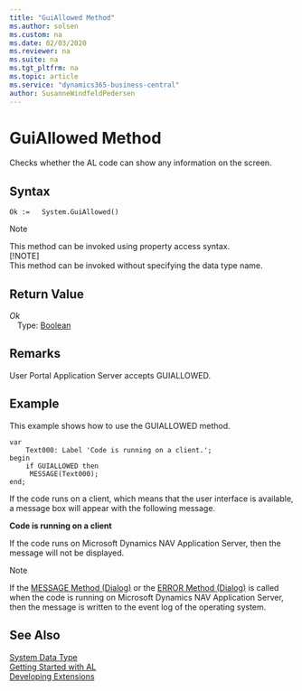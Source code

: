 ```yaml
---
title: "GuiAllowed Method"
ms.author: solsen
ms.custom: na
ms.date: 02/03/2020
ms.reviewer: na
ms.suite: na
ms.tgt_pltfrm: na
ms.topic: article
ms.service: "dynamics365-business-central"
author: SusanneWindfeldPedersen
---
```

[//]: # (START>DO_NOT_EDIT)
[//]: # (IMPORTANT:Do not edit any of the content between here and the END>DO_NOT_EDIT.)
[//]: # (Any modifications should be made in the .xml files in the ModernDev repo.)
# GuiAllowed Method
Checks whether the AL code can show any information on the screen.


## Syntax
```
Ok :=   System.GuiAllowed()
```
> [!NOTE]  
> This method can be invoked using property access syntax.  
> [!NOTE]  
> This method can be invoked without specifying the data type name.  


## Return Value
*Ok*  
&emsp;Type: [Boolean](../boolean/boolean-data-type.md)  
  


[//]: # (IMPORTANT: END>DO_NOT_EDIT)

## Remarks  
 User Portal Application Server accepts GUIALLOWED.  

## Example  
 This example shows how to use the GUIALLOWED method.  

```  
var
    Text000: Label 'Code is running on a client.';
begin
    if GUIALLOWED then  
     MESSAGE(Text000);  
end;
```  

 If the code runs on a client, which means that the user interface is available, a message box will appear with the following message.  

 **Code is running on a client**  

 If the code runs on Microsoft Dynamics NAV Application Server, then the message will not be displayed.  

> [!NOTE]  
>  If the [MESSAGE Method \(Dialog\)](../../methods-auto/dialog/dialog-message-method.md) or the [ERROR Method \(Dialog\)](../../methods-auto/dialog/dialog-error-method.md) is called when the code is running on Microsoft Dynamics NAV Application Server, then the message is written to the event log of the operating system. 

## See Also
[System Data Type](system-data-type.md)  
[Getting Started with AL](../../devenv-get-started.md)  
[Developing Extensions](../../devenv-dev-overview.md)